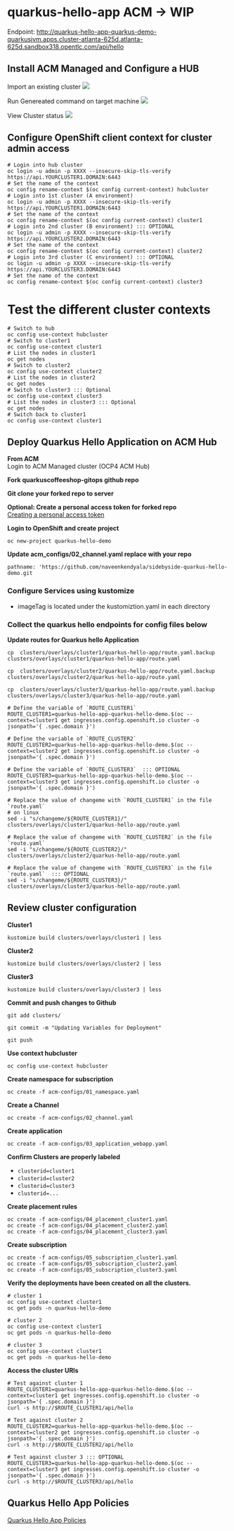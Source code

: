 # quarkus-hello-app ACM -> WIP 


Endpoint: http://quarkus-hello-app-quarkus-demo-quarkusjvm.apps.cluster-atlanta-625d.atlanta-625d.sandbox318.opentlc.com/api/hello

## Install ACM Managed and Configure a HUB

Import an existing cluster
![](https://i.imgur.com/IFdi3Ez.png)

Run Genereated command on target machine 
![](https://i.imgur.com/6inP821.png)

View Cluster status
![](https://i.imgur.com/YwLk7w4.png)



## Configure OpenShift client context for cluster admin access 
```
# Login into hub cluster 
oc login -u admin -p XXXX --insecure-skip-tls-verify https://api.YOURCLUSTER1.DOMAIN:6443
# Set the name of the context
oc config rename-context $(oc config current-context) hubcluster
# Login into 1st cluster (A environment)
oc login -u admin -p XXXX --insecure-skip-tls-verify https://api.YOURCLUSTER1.DOMAIN:6443
# Set the name of the context
oc config rename-context $(oc config current-context) cluster1
# Login into 2nd cluster (B environment) ::: OPTIONAL
oc login -u admin -p XXXX --insecure-skip-tls-verify https://api.YOURCLUSTER2.DOMAIN:6443
# Set the name of the context
oc config rename-context $(oc config current-context) cluster2
# Login into 3rd cluster (C environment) ::: OPTIONAL
oc login -u admin -p XXXX --insecure-skip-tls-verify https://api.YOURCLUSTER3.DOMAIN:6443
# Set the name of the context
oc config rename-context $(oc config current-context) cluster3
```

# Test the different cluster contexts
```
# Switch to hub
oc config use-context hubcluster
# Switch to cluster1
oc config use-context cluster1
# List the nodes in cluster1
oc get nodes
# Switch to cluster2
oc config use-context cluster2
# List the nodes in cluster2
oc get nodes
# Switch to cluster3 ::: Optional 
oc config use-context cluster3
# List the nodes in cluster3 ::: Optional 
oc get nodes
# Switch back to cluster1
oc config use-context cluster1
```

## Deploy Quarkus Hello Application on ACM Hub
**From ACM**  
Login to ACM Managed cluster (OCP4 ACM Hub)

**Fork quarkuscoffeeshop-gitops github repo**

**Git clone your forked repo to server**

**Optional: Create a personal access token for forked repo**  
[Creating a personal access token](https://docs.github.com/en/github/authenticating-to-github/creating-a-personal-access-token)


**Login to OpenShift and create project**
```
oc new-project quarkus-hello-demo
```


**Update acm_configs/02_channel.yaml replace with your repo**
```
pathname: 'https://github.com/naveenkendyala/sidebyside-quarkus-hello-demo.git
```

### Configure Services using kustomize
* imageTag is located under the kustomiztion.yaml in each directory 

### Collect the quarkus hello endpoints for config files below 

**Update routes for Quarkus hello Application**
```
cp  clusters/overlays/cluster1/quarkus-hello-app/route.yaml.backup clusters/overlays/cluster1/quarkus-hello-app/route.yaml

cp  clusters/overlays/cluster2/quarkus-hello-app/route.yaml.backup clusters/overlays/cluster2/quarkus-hello-app/route.yaml

cp  clusters/overlays/cluster3/quarkus-hello-app/route.yaml.backup clusters/overlays/cluster3/quarkus-hello-app/route.yaml

# Define the variable of `ROUTE_CLUSTER1`
ROUTE_CLUSTER1=quarkus-hello-app-quarkus-hello-demo.$(oc --context=cluster1 get ingresses.config.openshift.io cluster -o jsonpath='{ .spec.domain }')

# Define the variable of `ROUTE_CLUSTER2`
ROUTE_CLUSTER2=quarkus-hello-app-quarkus-hello-demo.$(oc --context=cluster2 get ingresses.config.openshift.io cluster -o jsonpath='{ .spec.domain }')

# Define the variable of `ROUTE_CLUSTER3`  ::: OPTIONAL
ROUTE_CLUSTER3=quarkus-hello-app-quarkus-hello-demo.$(oc --context=cluster3 get ingresses.config.openshift.io cluster -o jsonpath='{ .spec.domain }')

# Replace the value of changeme with `ROUTE_CLUSTER1` in the file `route.yaml` 
# on linux
sed -i "s/changeme/${ROUTE_CLUSTER1}/" clusters/overlays/cluster1/quarkus-hello-app/route.yaml

# Replace the value of changeme with `ROUTE_CLUSTER2` in the file `route.yaml`
sed -i "s/changeme/${ROUTE_CLUSTER2}/" clusters/overlays/cluster2/quarkus-hello-app/route.yaml

# Replace the value of changeme with `ROUTE_CLUSTER3` in the file `route.yaml`  ::: OPTIONAL
sed -i "s/changeme/${ROUTE_CLUSTER3}/" clusters/overlays/cluster3/quarkus-hello-app/route.yaml
```

## Review cluster configuration
**Cluster1**
```
kustomize build clusters/overlays/cluster1 | less
```

**Cluster2** 
```
kustomize build clusters/overlays/cluster2 | less
```

**Cluster3**
```
kustomize build clusters/overlays/cluster3 | less
```

**Commit and push changes to Github**
```
git add clusters/

git commit -m "Updating Variables for Deployment"

git push 
```

**Use context hubcluster**
```
oc config use-context hubcluster
```

**Create namespace for subscription**
```
oc create -f acm-configs/01_namespace.yaml
```

**Create a Channel**
```
oc create -f acm-configs/02_channel.yaml
```

**Create application**
```
oc create -f acm-configs/03_application_webapp.yaml
```

**Confirm Clusters are properly labeled**
*  `clusterid=cluster1`
*  `clusterid=cluster2`
*  `clusterid=cluster3`
*  `clusterid=...`

**Create placement rules**
```
oc create -f acm-configs/04_placement_cluster1.yaml
oc create -f acm-configs/04_placement_cluster2.yaml
oc create -f acm-configs/04_placement_cluster3.yaml
```

**Create subscription**
```
oc create -f acm-configs/05_subscription_cluster1.yaml
oc create -f acm-configs/05_subscription_cluster2.yaml
oc create -f acm-configs/05_subscription_cluster3.yaml
```

**Verify the deployments have been created on all the clusters.**
```
# cluster 1 
oc config use-context cluster1
oc get pods -n quarkus-hello-demo

# cluster 2
oc config use-context cluster1
oc get pods -n quarkus-hello-demo

# cluster 3
oc config use-context cluster1
oc get pods -n quarkus-hello-demo
```

**Access the cluster URls**
```
# Test against cluster 1
ROUTE_CLUSTER1=quarkus-hello-app-quarkus-hello-demo.$(oc --context=cluster1 get ingresses.config.openshift.io cluster -o jsonpath='{ .spec.domain }')
curl -s http://$ROUTE_CLUSTER1/api/hello

# Test against cluster 2
ROUTE_CLUSTER2=quarkus-hello-app-quarkus-hello-demo.$(oc --context=cluster2 get ingresses.config.openshift.io cluster -o jsonpath='{ .spec.domain }')
curl -s http://$ROUTE_CLUSTER2/api/hello

# Test against cluster 3 ::: OPTIONAL
ROUTE_CLUSTER3=quarkus-hello-app-quarkus-hello-demo.$(oc --context=cluster3 get ingresses.config.openshift.io cluster -o jsonpath='{ .spec.domain }')
curl -s http://$ROUTE_CLUSTER3/api/hello
```


## Quarkus Hello App Policies
[Quarkus Hello App Policies](quarkus-hello-acm-policys.md)